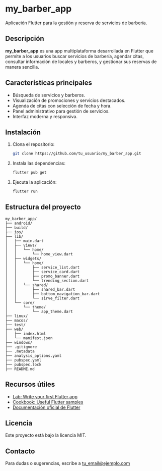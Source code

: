 # my_barber_app

Aplicación Flutter para la gestión y reserva de servicios de barbería.

## Descripción

**my_barber_app** es una app multiplataforma desarrollada en Flutter que permite a los usuarios buscar servicios de barbería, agendar citas, consultar información de locales y barberos, y gestionar sus reservas de manera sencilla.

## Características principales

- Búsqueda de servicios y barberos.
- Visualización de promociones y servicios destacados.
- Agenda de citas con selección de fecha y hora.
- Panel administrativo para gestión de servicios.
- Interfaz moderna y responsiva.

## Instalación

1. Clona el repositorio:
   ```sh
   git clone https://github.com/tu_usuario/my_barber_app.git
   ```
2. Instala las dependencias:
   ```sh
   flutter pub get
   ```
3. Ejecuta la aplicación:
   ```sh
   flutter run
   ```

## Estructura del proyecto

```
my_barber_app/
├── android/
├── build/
├── ios/
├── lib/
│   ├── main.dart
│   ├── views/
│   │   └── home/
│   │       └── home_view.dart
│   ├── widgets/
│   │   └── home/
│   │       ├── service_list.dart
│   │       ├── service_card.dart
│   │       ├── promo_banner.dart
│   │       └── trending_section.dart
│   │   └── shared/
│   │       ├── shared_bar.dart
│   │       ├── bottom_navigation_bar.dart
│   │       └── sirve_filter.dart
│   └── core/
│       └── theme/
│           └── app_theme.dart
├── linux/
├── macos/
├── test/
├── web/
│   ├── index.html
│   └── manifest.json
├── windows/
├── .gitignore
├── .metadata
├── analysis_options.yaml
├── pubspec.yaml
├── pubspec.lock
├── README.md
```

## Recursos útiles

- [Lab: Write your first Flutter app](https://docs.flutter.dev/get-started/codelab)
- [Cookbook: Useful Flutter samples](https://docs.flutter.dev/cookbook)
- [Documentación oficial de Flutter](https://docs.flutter.dev/)

## Licencia

Este proyecto está bajo la licencia MIT.

## Contacto

Para dudas o sugerencias, escribe a [tu_email@ejemplo.com](mailto:emanueltorrestrujillo@gmail.com)
